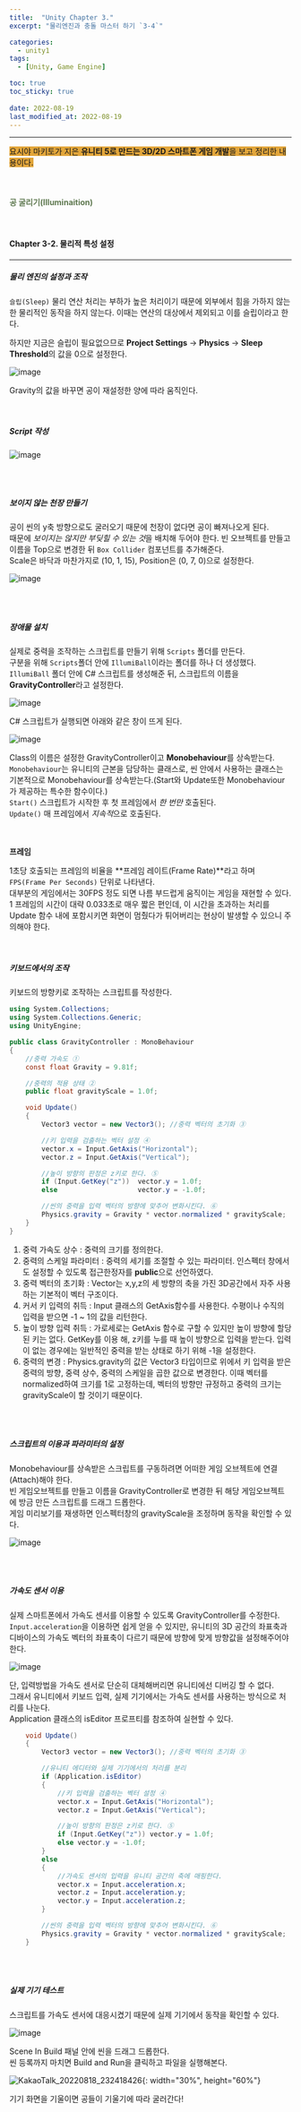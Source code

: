 ```yaml
---
title:  "Unity Chapter 3."
excerpt: "물리엔진과 충돌 마스터 하기 `3-4`"

categories:
  - unity1
tags:
  - [Unity, Game Engine]

toc: true
toc_sticky: true
 
date: 2022-08-19
last_modified_at: 2022-08-19
---
```

--- 
<span style="background-color:#E2A63B">요시야 마키토가 지은 **유니티 5로 만드는 3D/2D 스마트폰 게임 개발**을 보고 정리한 내용이다.</span>  
<br>
<br>
<br> 
**<span style="color:#5E784F">공 굴리기(Illuminaition)</span>**  
<br>
<br>

#### Chapter 3-2. 물리적 특성 설정  
---
 
##### **물리 엔진의 설정과 조작**  

`슬립(Sleep)` 물리 연산 처리는 부하가 높은 처리이기 때문에 외부에서 힘을 가하지 않는 한 물리적인 동작을 하지 않는다. 이때는 연산의 대상에서 제외되고 이를 슬립이라고 한다.  
 
하지만 지금은 슬립이 필요없으므로 **Project Settings** → **Physics** → **Sleep Threshold**의 값을 0으로 설정한다.   

![image](https://user-images.githubusercontent.com/106606698/185097831-21f8765c-d0d8-4317-9844-0de113607356.png)

Gravity의 값을 바꾸면 공이 재설정한 양에 따라 움직인다.  
<br>
<br>

##### **Script 작성**  

![image](https://user-images.githubusercontent.com/106606698/185090200-414a94c8-8075-4314-bf68-7537ee7b8598.png)
 
<br>
<br>

##### **보이지 않는 천장 만들기**  

공이 씬의 y축 방향으로도 굴러오기 때문에 천장이 없다면 공이 빠져나오게 된다.  
때문에 *보이지는 않지만 부딪힐 수 있는 것*을 배치해 두어야 한다. 
빈 오브젝트를 만들고 이름을 Top으로 변경한 뒤 `Box Collider` 컴포넌트를 추가해준다.  
Scale은 바닥과 마찬가지로 (10, 1, 15), Position은 (0, 7, 0)으로 설정한다. 

![image](https://user-images.githubusercontent.com/106606698/185091244-e2acb065-8809-4b6f-a1b3-afef4bf962ab.png)

<br>
<br> 

##### **장애물 설치**  

실제로 중력을 조작하는 스크립트를 만들기 위해 `Scripts` 폴더를 만든다.  
구분을 위해 `Scripts`폴더 안에 `IllumiBall`이라는 폴더를 하나 더 생성했다.  
`IllumiBall` 폴더 안에 C# 스크립트를 생성해준 뒤, 스크립트의 이름을 **GravityController**라고 설정한다.  

![image](https://user-images.githubusercontent.com/106606698/185098756-c20171f6-08a1-4d5b-90cb-f72211a44333.png)

C# 스크립트가 실행되면 아래와 같은 창이 뜨게 된다.  

![image](https://user-images.githubusercontent.com/106606698/185099402-7559f222-7ed5-4b0a-a388-ade76f72625d.png)  

Class의 이름은 설정한 GravityController이고 **Monobehaviour**를 상속받는다.  
`Monobehaviour`는 유니티의 근본을 담당하는 클래스로, 씬 안에서 사용하는 클래스는 기본적으로 Monobehaviour를 상속받는다.(Start와 Update또한 Monobehaviour가 제공하는 특수한 함수이다.)  
`Start()` 스크립트가 시작한 후 첫 프레임에서 *한 번만* 호출된다.  
`Update()` 매 프레임에서 *지속적*으로 호출된다.  
<br>
<br>

**프레임**  

1초당 호출되는 프레임의 비율을 **프레임 레이트(Frame Rate)**라고 하며 `FPS(Frame Per Seconds)` 단위로 나타낸다.  
대부분의 게임에서는 30FPS 정도 되면 나름 부드럽게 움직이는 게임을 재현할 수 있다.  
1 프레임의 시간이 대략 0.033초로 매우 짧은 편인데, 이 시간을 초과하는 처리를 Update 함수 내에 포함시키면 화면이 멈췄다가 튀어버리는 현상이 발생할 수 있으니 주의해야 한다.  
<br>
<br>

##### **키보드에서의 조작**  

키보드의 방향키로 조작하는 스크립트를 작성한다.  

```C#
using System.Collections;
using System.Collections.Generic;
using UnityEngine;

public class GravityController : MonoBehaviour
{
    //중력 가속도 ①
    const float Gravity = 9.81f;

    //중력의 적용 상태 ②
    public float gravityScale = 1.0f;

    void Update()
    {
        Vector3 vector = new Vector3(); //중력 벡터의 초기화 ③

        //키 입력을 검출하는 벡터 설정 ④
        vector.x = Input.GetAxis("Horizontal");
        vector.z = Input.GetAxis("Vertical");

        //높이 방향의 판정은 z키로 한다. ⑤
        if (Input.GetKey("z"))  vector.y = 1.0f;
        else                    vector.y = -1.0f;

        //씬의 중력을 입력 벡터의 방향에 맞추어 변화시킨다. ⑥
        Physics.gravity = Gravity * vector.normalized * gravityScale;
    }
}
```  
 
1. 중력 가속도 상수 : 중력의 크기를 정의한다.  
2. 중력의 스케일 파라미터 : 중력의 세기를 조절할 수 있는 파라미터. 인스펙터 창에서도 설정할 수 있도록 접근한정자를 **public**으로 선언하였다.  
3. 중력 벡터의 초기화 : Vector는 x,y,z의 세 방향의 축을 가진 3D공간에서 자주 사용하는 기본적이 벡터 구조이다.  
4. 커서 키 입력의 취득 : Input 클래스의 GetAxis함수를 사용한다. 수평이나 수직의 입력을 받으면 -1 ~ 1의 값을 리턴한다.  
5. 높이 방향 입력 취득 : 가로세로는 GetAxis 함수로 구할 수 있지만 높이 방향에 할당된 키는 없다. GetKey를 이용 해, z키를 누를 때 높이 방향으로 입력을 받는다. 입력이 없는 경우에는 일반적인 중력을 받는 상태로 하기 위해 -1을 설정한다.  
6. 중력의 변경 : Physics.gravity의 값은 Vector3 타입이므로 위에서 키 입력을 받은 중력의 방향, 중력 상수, 중력의 스케일을 곱한 값으로 변경한다. 이때 벡터를 normalized하여 크기를 1로 고정하는데, 벡터의 방향만 규정하고 중력의 크기는 gravityScale이 할 것이기 때문이다.  
<br>
<br>

##### **스크립트의 이용과 파라미터의 설정**  
 
Monobehaviour를 상속받은 스크립트를 구동하려면 어떠한 게임 오브젝트에 연결(Attach)해야 한다.  
빈 게임오브젝트를 만들고 이름을 GravityController로 변경한 뒤 해당 게임오브젝트에 방금 만든 스크립트를 드래그 드롭한다.  
게임 미리보기를 재생하면 인스펙터창의 gravityScale을 조정하며 동작을 확인할 수 있다.  

![image](https://user-images.githubusercontent.com/106606698/185377460-0268cc63-afe1-44e9-aec2-76ba1ce44f2e.png)  
 
<br>
<br>

##### **가속도 센서 이용**  

실제 스마트폰에서 가속도 센서를 이용할 수 있도록 GravityController를 수정한다.  `Input.acceleration`을 이용하면 쉽게 얻을 수 있지만, 유니티의 3D 공간의 좌표축과 디바이스의 가속도 벡터의 좌표축이 다르기 때문에 방향에 맞게 방향값을 설정해주어야 한다.  

![image](https://user-images.githubusercontent.com/106606698/185413287-7ec64a0d-2a4d-4c15-92f4-fe24c896c5a1.png)  

단, 입력방법을 가속도 센서로 단순히 대체해버리면 유니티에선 디버깅 할 수 없다.  
그래서 유니티에서 키보드 입력, 실제 기기에서는 가속도 센서를 사용하는 방식으로 처리를 나눈다.  
Application 클래스의 isEditor 프로프티를 참조하여 실현할 수 있다.  
 
```C#
    void Update()
    {
        Vector3 vector = new Vector3(); //중력 벡터의 초기화 ③

        //유니티 에디터와 실제 기기에서의 처리를 분리
        if (Application.isEditor)
        {
            //키 입력을 검출하는 벡터 설정 ④
            vector.x = Input.GetAxis("Horizontal");
            vector.z = Input.GetAxis("Vertical");

            //높이 방향의 판정은 z키로 한다. ⑤
            if (Input.GetKey("z")) vector.y = 1.0f;
            else vector.y = -1.0f;
        }
        else
        {
            //가속도 센서의 입력을 유니티 공간의 축에 매핑한다.
            vector.x = Input.acceleration.x;
            vector.z = Input.acceleration.y;
            vector.y = Input.acceleration.z;
        }

        //씬의 중력을 입력 벡터의 방향에 맞추어 변화시킨다. ⑥
        Physics.gravity = Gravity * vector.normalized * gravityScale;
    }
```  
<br>
<br>

##### **실제 기기 테스트**  

스크립트를 가속도 센서에 대응시켰기 때문에 실제 기기에서 동작을 확인할 수 있다.  

![image](https://user-images.githubusercontent.com/106606698/185417940-cd77cf86-23e5-443b-9d0c-75efbf4af02a.png)  

Scene In Build 패널 안에 씬을 드래그 드롭한다.  
씬 등록까지 마치면 Build and Run을 클릭하고 파일을 실행해본다.  

![KakaoTalk_20220818_232418426](https://user-images.githubusercontent.com/106606698/185419573-8494b457-d2be-49f8-9877-d10266e4840e.gif){: width="30%", height="60%"}  

기기 화면을 기울이면 공들이 기울기에 따라 굴러간다!